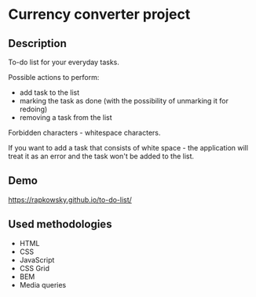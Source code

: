 # Currency converter project

## Description

To-do list for your everyday tasks.

Possible actions to perform:

- add task to the list
- marking the task as done (with the possibility of unmarking it for redoing)
- removing a task from the list

Forbidden characters - whitespace characters.

If you want to add a task that consists of white space - the application will treat it as an error and the task won't be added to the list.

## Demo

https://rapkowsky.github.io/to-do-list/

## Used methodologies

- HTML
- CSS
- JavaScript
- CSS Grid
- BEM
- Media queries
